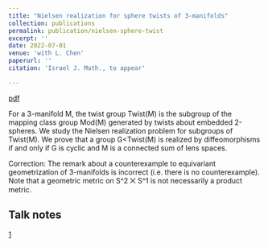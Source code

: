 ```yaml
---
title: "Nielsen realization for sphere twists of 3-manifolds"
collection: publications
permalink: publication/nielsen-sphere-twist
excerpt: ''
date: 2022-07-01
venue: 'with L. Chen'
paperurl: ''
citation: 'Israel J. Math., to appear'

---
```


[pdf](http://bena-tshishiku.github.io/files/papers/nielsen-sphere-twist.pdf)

For a 3-manifold M, the twist group Twist(M) is the subgroup of the 
mapping class group Mod(M) generated by twists about embedded 2-spheres. 
We study the Nielsen realization problem for subgroups of Twist(M). 
We prove that a group G<Twist(M) is realized by diffeomorphisms if and 
only if G is cyclic and M is a connected sum of lens spaces. 

Correction: The remark about a counterexample to equivariant geometrization of 3-manifolds is incorrect (i.e. there is no counterexample). Note that a geometric metric on S^2 ⨉ S^1 is not necessarily a product metric.


## Talk notes 

[1](http://bena-tshishiku.github.io/files/talks/nielsen-sphere-twist.pdf)

